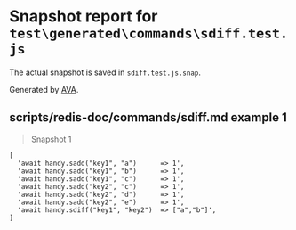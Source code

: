 # Snapshot report for `test\generated\commands\sdiff.test.js`

The actual snapshot is saved in `sdiff.test.js.snap`.

Generated by [AVA](https://ava.li).

## scripts/redis-doc/commands/sdiff.md example 1

> Snapshot 1

    [
      'await handy.sadd("key1", "a")      => 1',
      'await handy.sadd("key1", "b")      => 1',
      'await handy.sadd("key1", "c")      => 1',
      'await handy.sadd("key2", "c")      => 1',
      'await handy.sadd("key2", "d")      => 1',
      'await handy.sadd("key2", "e")      => 1',
      'await handy.sdiff("key1", "key2")  => ["a","b"]',
    ]
